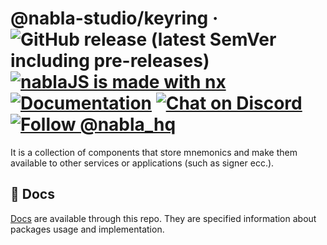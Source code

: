 **@nabla-studio/keyring**
&middot;
![GitHub release (latest SemVer including pre-releases)](https://img.shields.io/github/v/release/nabla-studio/nablajs?include_prereleases)
[![nablaJS is made with nx](https://img.shields.io/badge/Made%20with-nx-blue)](https://github.com/nrwl/nx)
[![Documentation](https://img.shields.io/badge/documentation-yes-brightgreen.svg)](https://github.com/nabla-studio/nablajs/tree/main/docs)
[![Chat on Discord](https://img.shields.io/badge/chat-on%20discord-orange)](https://discord.gg/WzXYRd3AwH)
[![Follow @nabla_hq](https://img.shields.io/twitter/follow/nabla_hq.svg?label=Follow%20@nabla_hq)](https://twitter.com/intent/follow?screen_name=nabla_hq)
=====

It is a collection of components that store mnemonics and make them available to other services or applications (such as signer ecc.).

## 📖 Docs

[Docs](/docs/keyring/index.md) are available through this repo. They are specified information about packages usage and implementation.
